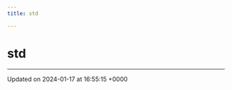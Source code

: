 ```yaml
---
title: std

---
```


# std








-------------------------------

Updated on 2024-01-17 at 16:55:15 +0000